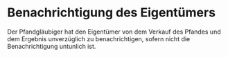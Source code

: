 # Benachrichtigung des Eigentümers

Der Pfandgläubiger hat den Eigentümer von dem Verkauf des Pfandes und dem Ergebnis unverzüglich zu benachrichtigen, sofern nicht die Benachrichtigung untunlich ist.